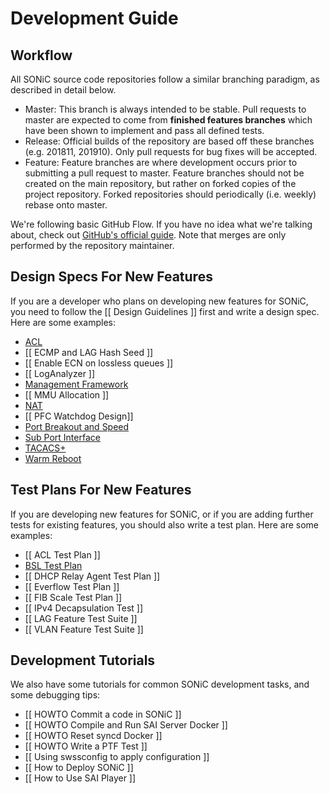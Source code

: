 # Development Guide

## Workflow

All SONiC source code repositories follow a similar branching paradigm, as described in detail below.

 - Master: This branch is always intended to be stable. Pull requests to master are expected to come from **finished features branches** which have been shown to implement and pass all defined tests.
 - Release: Official builds of the repository are based off these branches (e.g. 201811, 201910). Only pull requests for bug fixes will be accepted.
 - Feature: Feature branches are where development occurs prior to submitting a pull request to master. Feature branches should not be created on the main repository, but rather on forked copies of the project repository. Forked repositories should periodically (i.e. weekly) rebase onto master.

We're following basic GitHub Flow. If you have no idea what we're talking about, check out [GitHub's official guide](https://guides.github.com/introduction/flow/). Note that merges are only performed by the repository maintainer.

## Design Specs For New Features

If you are a developer who plans on developing new features for SONiC, you need to follow the [[ Design Guidelines ]] first and write a design spec. Here are some examples:
  * [ACL](https://github.com/Azure/SONiC/blob/master/doc/acl/ACL-High-Level-Design.md)
  * [[ ECMP and LAG Hash Seed ]]
  * [[ Enable ECN on lossless queues ]]
  * [[ LogAnalyzer ]]
  * [Management Framework](https://github.com/Azure/SONiC/blob/master/doc/mgmt/Management%20Framework.md)
  * [[ MMU Allocation ]]
  * [NAT](https://github.com/Azure/SONiC/blob/master/doc/nat/nat_design_spec.md)
  * [[ PFC Watchdog Design]]
  * [Port Breakout and Speed](https://github.com/Azure/SONiC/wiki/Port-Breakout-and-Speed-Requirements)
  * [Sub Port Interface](https://github.com/Azure/SONiC/blob/master/doc/subport/sonic-sub-port-intf-hld.md)
  * [TACACS+](https://github.com/Azure/SONiC/blob/master/doc/aaa/TACACS%2B%20Authentication.md)
  * [Warm Reboot](https://github.com/Azure/SONiC/blob/master/doc/warm-reboot/SONiC_Warmboot.md)

## Test Plans For New Features

If you are developing new features for SONiC, or if you are adding further tests for existing features, you should also write a test plan. Here are some examples:
  * [[ ACL Test Plan ]]
  * [BSL Test Plan](https://github.com/Azure/SONiC/blob/master/doc/Sonic%20BSL%20Test%20plan.md)
  * [[ DHCP Relay Agent Test Plan ]]
  * [[ Everflow Test Plan ]]
  * [[ FIB Scale Test Plan ]]
  * [[ IPv4 Decapsulation Test ]]
  * [[ LAG Feature Test Suite ]]
  * [[ VLAN Feature Test Suite ]]

## Development Tutorials

We also have some tutorials for common SONiC development tasks, and some debugging tips:

  * [[ HOWTO Commit a code in SONiC  ]]
  * [[ HOWTO Compile and Run SAI Server Docker ]]
  * [[ HOWTO Reset syncd Docker ]]
  * [[ HOWTO Write a PTF Test ]]
  * [[ Using swssconfig to apply configuration ]]
  * [[ How to Deploy SONiC ]]
  * [[ How to Use SAI Player ]]